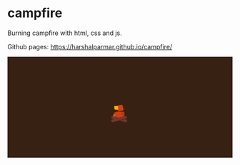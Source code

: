 # campfire

Burning campfire with html, css and js.

Github pages: https://harshalparmar.github.io/campfire/

![alt text](https://raw.githubusercontent.com/harshalparmar/campfire/main/campfire-img.png)
